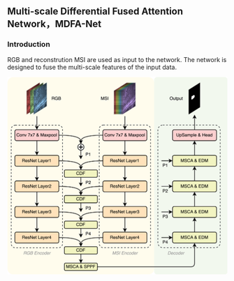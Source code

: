 ## Multi-scale Differential Fused Attention Network，MDFA-Net

### Introduction
RGB and reconstrution MSI are used as input to the network. The network is designed to fuse the multi-scale features of the input data.

<!-- fig  -->
![model](./img/fig-model.png)